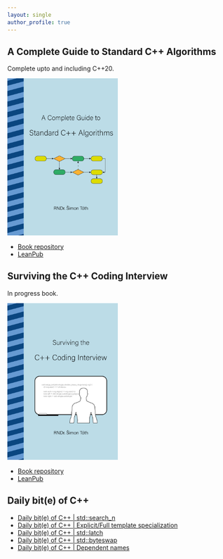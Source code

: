 ```yaml
---
layout: single
author_profile: true
---
```


## A Complete Guide to Standard C++ Algorithms

Complete upto and including C++20.

[<img src="assets/images/book_algorithms_cover.png" width="50%">](https://leanpub.com/cpp-algorithms-guide)

- [Book repository](https://github.com/HappyCerberus/book-cpp-algorithms)
- [LeanPub](https://leanpub.com/cpp-algorithms-guide)

## Surviving the C++ Coding Interview

In progress book.

[<img src="assets/images/book_coding_interview_cover.png" width="50%">](https://leanpub.com/cpp-coding-interview)

- [Book repository](https://leanpub.com/cpp-coding-interview)
- [LeanPub](https://leanpub.com/cpp-coding-interview)

## Daily bit(e) of C++

<ul>
<!-- SUBSTACK:START --><li><a href="https://medium.com/@simontoth/daily-bit-e-of-c-std-search-n-0c8b6a62cdb8?source=rss-1e1de1006a93------2">Daily bit&lpar;e&rpar; of C++ | std::search_n</a></li><li><a href="https://medium.com/@simontoth/daily-bit-e-of-c-explicit-full-template-specialization-74311bf297f2?source=rss-1e1de1006a93------2">Daily bit&lpar;e&rpar; of C++ | Explicit/Full template specialization</a></li><li><a href="https://medium.com/@simontoth/daily-bit-e-of-c-std-latch-4f16ab37842c?source=rss-1e1de1006a93------2">Daily bit&lpar;e&rpar; of C++ | std::latch</a></li><li><a href="https://medium.com/@simontoth/daily-bit-e-of-c-std-byteswap-62e2c21732e6?source=rss-1e1de1006a93------2">Daily bit&lpar;e&rpar; of C++ | std::byteswap</a></li><li><a href="https://medium.com/@simontoth/daily-bit-e-of-c-dependent-names-fccb4c4a528b?source=rss-1e1de1006a93------2">Daily bit&lpar;e&rpar; of C++ | Dependent names</a></li><!-- SUBSTACK:END -->
</ul>